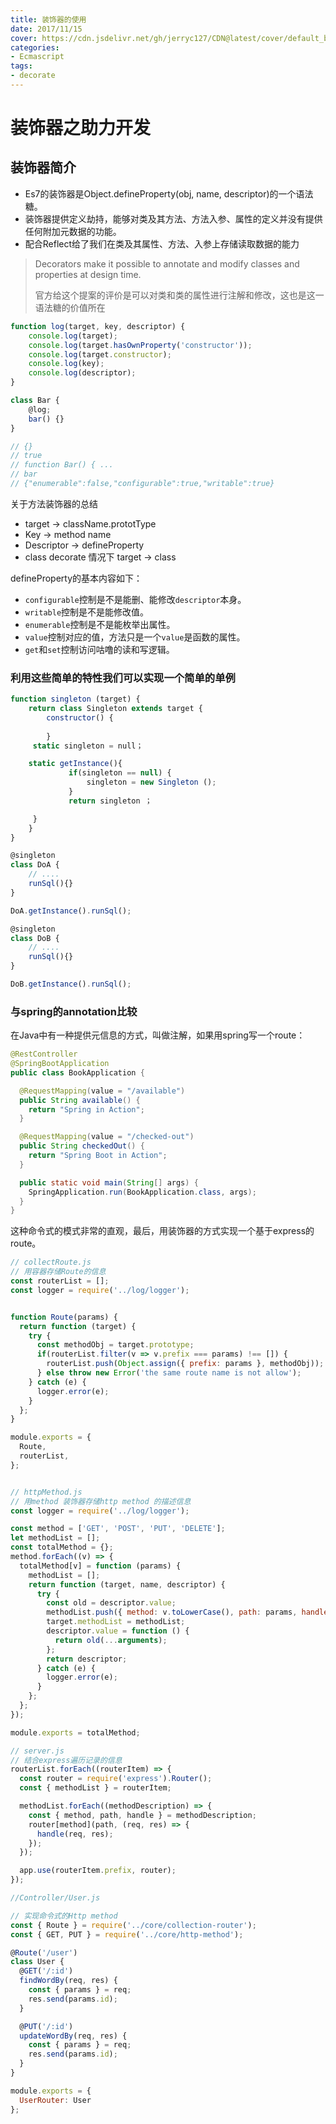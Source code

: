 ```yaml
---
title: 装饰器的使用
date: 2017/11/15
cover: https://cdn.jsdelivr.net/gh/jerryc127/CDN@latest/cover/default_bg.png
categories:
- Ecmascript
tags: 
- decorate
---
```

# 装饰器之助力开发

## 装饰器简介

+ Es7的装饰器是Object.defineProperty(obj, name, descriptor)的一个语法糖。
+ 装饰器提供定义劫持，能够对类及其方法、方法入参、属性的定义并没有提供任何附加元数据的功能。
+ 配合Reflect给了我们在类及其属性、方法、入参上存储读取数据的能力

> Decorators make it possible to annotate and modify classes and properties at design time.
>
> 官方给这个提案的评价是可以对类和类的属性进行注解和修改，这也是这一语法糖的价值所在



```javascript
function log(target, key, descriptor) {
    console.log(target);
    console.log(target.hasOwnProperty('constructor'));
    console.log(target.constructor);
    console.log(key);
    console.log(descriptor);
}

class Bar {
    @log;
    bar() {}
}

// {}
// true
// function Bar() { ...
// bar
// {"enumerable":false,"configurable":true,"writable":true}

```

关于方法装饰器的总结

+ target  -> className.prototType
+ Key -> method name
+ Descriptor  -> defineProperty
+ class decorate 情况下 target -> class 

defineProperty的基本内容如下：

- `configurable`控制是不是能删、能修改`descriptor`本身。
- `writable`控制是不是能修改值。
- `enumerable`控制是不是能枚举出属性。
- `value`控制对应的值，方法只是一个`value`是函数的属性。
- `get`和`set`控制访问咕噜的读和写逻辑。

### 利用这些简单的特性我们可以实现一个简单的单例

```javascript
function singleton (target) {
    return class Singleton extends target {
        constructor() {
          
        }
     static singleton = null；

    static getInstance(){
             if(singleton == null) {                        
                 singleton = new Singleton ();  
             }
             return singleton ；

     }
    }
}

@singleton
class DoA {
    // ....
    runSql(){}
}

DoA.getInstance().runSql();

@singleton
class DoB {
    // ....
    runSql(){}
}

DoB.getInstance().runSql();
```





### 与spring的annotation比较

在Java中有一种提供元信息的方式，叫做注解，如果用spring写一个route：

```java
@RestController
@SpringBootApplication
public class BookApplication {

  @RequestMapping(value = "/available")
  public String available() {
    return "Spring in Action";
  }

  @RequestMapping(value = "/checked-out")
  public String checkedOut() {
    return "Spring Boot in Action";
  }

  public static void main(String[] args) {
    SpringApplication.run(BookApplication.class, args);
  }
}
```



这种命令式的模式非常的直观，最后，用装饰器的方式实现一个基于express的route。

```javascript
// collectRoute.js
// 用容器存储Route的信息
const routerList = [];
const logger = require('../log/logger');


function Route(params) {
  return function (target) {
    try {
      const methodObj = target.prototype;
      if(routerList.filter(v => v.prefix === params) !== []) {
        routerList.push(Object.assign({ prefix: params }, methodObj));
      } else throw new Error('the same route name is not allow');
    } catch (e) {
      logger.error(e);
    }
  };
}

module.exports = {
  Route,
  routerList,
};


// httpMethod.js
// 用method 装饰器存储http method 的描述信息
const logger = require('../log/logger');

const method = ['GET', 'POST', 'PUT', 'DELETE'];
let methodList = [];
const totalMethod = {};
method.forEach((v) => {
  totalMethod[v] = function (params) {
    methodList = [];
    return function (target, name, descriptor) {
      try {
        const old = descriptor.value;
        methodList.push({ method: v.toLowerCase(), path: params, handle: old });
        target.methodList = methodList;
        descriptor.value = function () {
          return old(...arguments);
        };
        return descriptor;
      } catch (e) {
        logger.error(e);
      }
    };
  };
});

module.exports = totalMethod;

// server.js
// 结合express遍历记录的信息
routerList.forEach((routerItem) => {
  const router = require('express').Router();
  const { methodList } = routerItem;

  methodList.forEach((methodDescription) => {
    const { method, path, handle } = methodDescription;
    router[method](path, (req, res) => {
      handle(req, res);
    });
  });

  app.use(routerItem.prefix, router);
});

//Controller/User.js

// 实现命令式的Http method
const { Route } = require('../core/collection-router');
const { GET, PUT } = require('../core/http-method');

@Route('/user')
class User {
  @GET('/:id')
  findWordBy(req, res) {
    const { params } = req;
    res.send(params.id);
  }

  @PUT('/:id')
  updateWordBy(req, res) {
    const { params } = req;
    res.send(params.id);
  }
}

module.exports = {
  UserRouter: User
};

```

